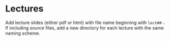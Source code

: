 # Lectures

Add lecture slides (either pdf or html) with file name beginning with `lect##-`. If including source files, add a new directory for each lecture with the same naming scheme. 